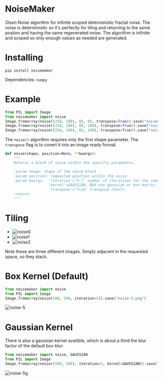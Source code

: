 # NoiseMaker

Olsen Noise algorithm for infinite scoped deterministic fractal noise. The noise is deterministic so it's perfectly for tiling and returning to the same postion and having the same regenerated noise. The algorithm is infinite and scoped so only enough values as needed are generated.

# Installing

`pip install noisemaker`

Dependencies:
`numpy`

# Example

```python
from PIL import Image
from noisemaker import noise
Image.fromarray(noise((250, 100), (0, 0), transpose=True)).save("noise0.png")
Image.fromarray(noise((250, 100), (0, 100), transpose=True)).save("noise1.png")
Image.fromarray(noise((250, 100), (0, 200), transpose=True)).save("noise2.png")
```

The `noise()` algorithm requires only the first shape parameter. The `transpose` flag is to covert it into an image ready format.

```python
def noise(shape, position=None, **kwargs):
    """
    Returns a block of noise within the specific parameters.

    :param shape: shape of the noise block
    :param position: requested position within the noise.
    :param kwargs:  'iteration'='0-7' number of iterations for the requested noise value.
                    'kernel'=GAUSSIAN, BOX use gaussian or box matrix.
                    'transpose'='True' transpose result.
    :return:
    """
```

# Tiling

* ![noise0](https://user-images.githubusercontent.com/3302478/101229669-34737000-3656-11eb-9820-2e18fae18918.png)
* ![noise1](https://user-images.githubusercontent.com/3302478/101229676-4523e600-3656-11eb-8ce1-74062438f93b.png)
* ![noise2](https://user-images.githubusercontent.com/3302478/101229681-48b76d00-3656-11eb-8641-8cb1cdd680ee.png)

Note these are three different images. Simply adjacent in the requested space, so they stack.

# Box Kernel (Default)

```python
from noisemaker import noise
from PIL import Image
Image.fromarray(noise(500, 500, iteration=5)).save("noise-5.png")
```

![noise-5](https://user-images.githubusercontent.com/3302478/101246313-5c4eec00-36c7-11eb-9d4f-49e4d080ddca.png)


# Gaussian Kernel

There is also a gaussian kernel availible, which is about a third the blur factor of the default box blur:

```python
from noisemaker import noise, GAUSSIAN
from PIL import Image
Image.fromarray(noise((500, 500), iteration=5, kernel=GAUSSIAN)).save("noise-5g.png")
```
![noise-5g](https://user-images.githubusercontent.com/3302478/101246608-47735800-36c9-11eb-8d56-0ac4b4432dbd.png)
